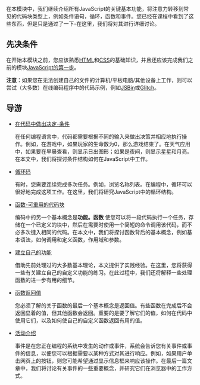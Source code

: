 在本模块中，我们继续介绍所有JavaScript的关键基本功能，将注意力转移到常见的代码块类型上，例如条件语句，循环，函数和事件。您已经在课程中看到了这些东西，但是只是通过了一下-在这里，我们将对其进行详细讨论。

## 先决条件

在开始本模块之前，您应该熟悉[HTML](1/en-US/docs/Learn/HTML/Introduction_to_HTML)和[CSS](1/en-US/docs/Learn/CSS/Introduction_to_CSS)的基础知识，并且还应该完成我们之前的模块[JavaScript的第一步](1/en-US/docs/Learn/JavaScript/First_steps)。

**注意**：如果您在无法创建自己的文件的计算机/平板电脑/其他设备上工作，则可以尝试（大多数）在线编码程序中的代码示例，例如[JSBin](http://jsbin.com/)或[Glitch](https://glitch.com/)。

## 导游

- [在代码中做出决定-条件](1/en-US/docs/Learn/JavaScript/Building_blocks/conditionals)

  在任何编程语言中，代码都需要根据不同的输入来做出决策并相应地执行操作。例如，在游戏中，如果玩家的生命数为0，那么游戏结束了。在天气应用中，如果要在早晨查看，则显示日出图形；如果是夜间，则显示星星和月亮。在本文中，我们将探讨条件结构如何在JavaScript中工作。

- [循环码](1/en-US/docs/Learn/JavaScript/Building_blocks/Looping_code)

  有时，您需要连续完成多次任务。例如，浏览名称列表。在编程中，循环可以很好地完成这项工作。在这里，我们将研究JavaScript中的循环结构。

- [函数-可重用的代码块](1/en-US/docs/Learn/JavaScript/Building_blocks/Functions)

  编码中的另一个基本概念是**功能。函数** 使您可以将一段代码执行一个任务，存储在一个已定义的块中，然后在需要时使用一个简短的命令调用该代码，而不必多次键入相同的代码。在本文中，我们将探讨函数背后的基本概念，例如基本语法，如何调用和定义函数，作用域和参数。

- [建立自己的功能](1/en-US/docs/Learn/JavaScript/Building_blocks/Build_your_own_function)

  借助先前处理过的大多数基本理论，本文提供了实践经验。在这里，您将获得一些有关建立自己的自定义功能的练习。在此过程中，我们还将解释一些处理函数的进一步有用的细节。

- [函数返回值](1/en-US/docs/Learn/JavaScript/Building_blocks/Return_values)

  您必须了解的关于函数的最后一个基本概念是返回值。有些函数在完成后不会返回显着的值，但其他函数会返回。重要的是要了解它们的值，如何在代码中使用它们，以及如何使自己的自定义函数返回有用的值。 

- [活动介绍](1/en-US/docs/Learn/JavaScript/Building_blocks/Events)

  事件是在您正在编程的系统中发生的动作或事件，系统会告诉您有关事件或事件的信息，以便您可以根据需要以某种方式对其进行响应。例如，如果用户单击网页上的按钮，则您可能希望通过显示信息框来响应该操作。在最后一篇文章中，我们将讨论有关事件的一些重要概念，并研究它们在浏览器中的工作方式。